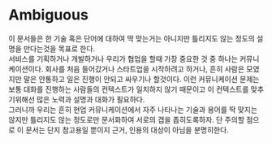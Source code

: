 # Ambiguous
 이 문서들은 한 기술 혹은 단어에 대하여 딱 맞는거는 아니지만 틀리지도 않는 정도의 설명을 만다는것을 목표로 한다.<br />
 서비스를 기획하거나 개발하거나 우리가 협업을 할때 가장 중요한 것 중 하나는 커뮤니케이션이다. 회사를 처음 들어갔거나 스타트업을 시작하려고 하거나, 흔히 사람은 모였지만 말은 안통하고 일은 진행이 안되고 싸우기나 할것이다. 이런 커뮤니케이션 문제는 보통 대화를 진행하는 사람들의 컨텍스트가 일치하지 않기 때문이고 이 컨텍스트를 맞추기위해선 많은 노력과 설명과 대화가 필요하다.<br />
 그러니까 우리는 흔히 현업 커뮤니케이션에서 자주 나타나는 기술과 용어를 딱 맞지는 않지만 틀리지도 않는 정도로만 문서화하여 서로의 갭을 좁히도록하자. 단 주의할 점으로 이 문서는 단지 참고용일 뿐이지 근거, 인용의 대상이 아님을 분명히한다.<br />
